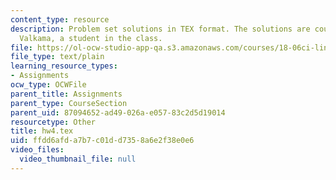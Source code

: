 ```yaml
---
content_type: resource
description: Problem set solutions in TEX format. The solutions are courtesy of Juha
  Valkama, a student in the class.
file: https://ol-ocw-studio-app-qa.s3.amazonaws.com/courses/18-06ci-linear-algebra-communications-intensive-spring-2004/ffdd6afda7b7c01dd7358a6e2f38e0e6_hw4.tex
file_type: text/plain
learning_resource_types:
- Assignments
ocw_type: OCWFile
parent_title: Assignments
parent_type: CourseSection
parent_uid: 87094652-ad49-026a-e057-83c2d5d19014
resourcetype: Other
title: hw4.tex
uid: ffdd6afd-a7b7-c01d-d735-8a6e2f38e0e6
video_files:
  video_thumbnail_file: null
---
```

